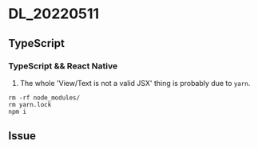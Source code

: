 # DL_20220511

## TypeScript

### TypeScript && React Native

1. The whole 'View/Text is not a valid JSX' thing is probably due to `yarn`.

```shell
rm -rf node_modules/
rm yarn.lock
npm i
```

## Issue
